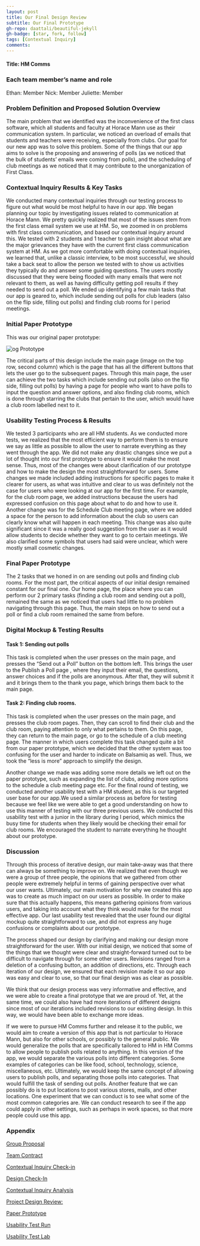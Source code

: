 ```yaml
---
layout: post
title: Our Final Design Review
subtitle: Our Final Prototype
gh-repo: daattali/beautiful-jekyll
gh-badge: [star, fork, follow]
tags: [Contextual Inquiry]
comments:
---
```


#### Title: HM Comms
### Each team member’s name and role
   Ethan: Member
  Nick: Member
  Juliette: Member
### Problem Definition and Proposed Solution Overview
The main problem that we identified was the inconvenience of the first class software, which all students and faculty at Horace Mann use as their communication system. In particular, we noticed an overload of emails that students and teachers were receiving, especially from clubs. Our goal for our new app was to solve this problem. Some of the things that our app aims to solve is the proposing and answering of polls (as we noticed that the bulk of students’ emails were coming from polls), and the scheduling of club meetings as we noticed that it may contribute to the unorganization of First Class.

### Contextual Inquiry Results & Key Tasks
We conducted many contextual inquiries through our testing process to figure out what would be most helpful to have in our app. We began planning our topic by investigating issues related to communication at Horace Mann. We pretty quickly realized that most of the issues stem from the first class email system we use at HM. So, we zoomed in on problems with first class communication, and based our contextual inquiry around this. We tested with 2 students and 1 teacher to gain insight about what are the major grievances they have with the current first class communication system at HM. As we got more comfortable with doing contextual inquiries, we learned that, unlike a classic interview, to be most successful, we should take a back seat to allow the person we tested with to show us activities they typically do and answer some guiding questions. The users mostly discussed that they were being flooded with many emails that were not relevant to them, as well as having difficulty getting poll results if they needed to send out a poll. We ended up identifying a few main tasks that our app is geared to, which include sending out polls for club leaders (also on the flip side, filling out polls) and finding club rooms for I period meetings.  

### Initial Paper Prototype
This was our original paper prototype: 

![og Prototype](https://github.com/EthanNickJuliette/EthanNickJuliette.github.io/blob/master/og%20prototype.png?raw=true)


The critical parts of this design include the main page (image on the top row, second column) which is the page that has all the different buttons that lets the user go to the subsequent pages. Through this main page, the user can achieve the two tasks which include sending out polls (also on the flip side, filling out polls) by having a page for people who want to have polls to input the question and answer options, and also finding club rooms, which is done through starring the clubs that pertain to the user, which would have a club room labelled next to it.

### Usability Testing Process & Results
We tested 3 participants who are all HM students. As we conducted more tests, we realized that the most efficient way to perform them is to ensure we say as little as possible to allow the user to narrate everything as they went through the app. We did not make any drastic changes since we put a lot of thought into our first prototype to ensure it would make the most sense. Thus, most of the changes were about clarification of our prototype and how to make the design the most straightforward for users. Some changes we made included adding instructions for specific pages to make it clearer for users, as what was intuitive and clear to us was definitely not the case for users who were looking at our app for the first time. For example, for the club room page, we added instructions because the users had expressed confusion on this page about what to do and how to use it. Another change was for the Schedule Club meeting page, where we added a space for the person to add information about the club so users can clearly know what will happen in each meeting. This change was also quite significant since it was a really good suggestion from the user as it would allow students to decide whether they want to go to certain meetings. We also clarified some symbols that users had said were unclear, which were mostly small cosmetic changes. 

### Final Paper Prototype
The 2 tasks that we honed in on are sending out polls and finding club rooms. For the most part, the critical aspects of our initial design remained constant for our final one. Our home page, the place where you can perform our 2 primary tasks (finding a club room and sending out a poll), remained the same as we noticed that users had little to no problem navigating through this page. Thus, the main steps on how to send out a poll or find a club room remained the same from before.

### Digital Mockup & Testing Results
#### Task 1:  Sending out polls 
  This task is completed when the user presses on the main page, and presses the “Send out a Poll” button on the bottom left. This brings the user to the Publish a Poll page , where they input their email, the questions, answer choices and if the polls are anonymous. After that, they will submit it and it brings them to the thank you page, which brings them back to the main page.
#### Task 2:  Finding club rooms.
  This task is completed when the user presses on the main page, and presses the club room pages. Then, they can scroll to find their club and the club room, paying attention to only what pertains to them. On this page, they can return to the main page, or go to the schedule of a club meeting page. The manner in which users complete this task changed quite a bit from our paper prototype, which we decided that the other system was too confusing for the user and harder to indicate on Balsamiq as well. Thus, we took the “less is more” approach to simplify the design. 

Another change we made was adding some more details we left out on the paper prototype, such as expanding the list of clubs, adding more options to the schedule a club meeting page etc. 
For the final round of testing, we conducted another usability test with a HM student, as this is our targeted user base for our app.We used a similar process as before for testing because we feel like we were able to get a good understanding on how to use this manner of testing with our three previous users. We conducted this usability test with a junior in the library during I period, which mimics the busy time for students when they likely would be checking their email for club rooms. We encouraged the student to narrate everything he thought about our prototype. 

### Discussion
Through this process of iterative design, our main take-away was that there can always be something to improve on. We realized that even though we were a group of three people, the opinions that we gathered from other people were extremely helpful in terms of gaining perspective over what our user wants. Ultimately, our main motivation for why we created this app was to create as much impact on our users as possible. In order to make sure that this actually happens, this means gathering opinions from various users, and taking into account what they think would make for the most effective app. Our last usability test revealed that the user found our digital mockup quite straightforward to use, and did not express any huge confusions or complaints about our prototype.

The process shaped our design by clarifying and making our design more straightforward for the user. With our initial design, we noticed that some of the things that we thought were clear and straight-forward turned out to be difficult to navigate through for some other users. Revisions ranged from a deletion of a confusing button, an addition of directions, etc. Through each iteration of our design, we ensured that each revision made it so our app was easy and clear to use, so that our final design was as clear as possible. 

We think that our design process was very informative and effective, and we were able to create a final prototype that we are proud of. Yet, at the same time, we could also have had more iterations of different designs since most of our iterations included revisions to our existing design. In this way, we would have been able to exchange more ideas.

If we were to pursue HM Comms further and release it to the public, we would aim to create a version of this app that is not particular to Horace Mann, but also for other schools, or possibly to the general public. We would generalize the polls that are specifically tailored to HM in HM Comms to allow people to publish polls related to anything. In this version of the app, we would separate the various polls into different categories. Some examples of categories can be like food, school, technology, science, miscellaneous, etc. Ultimately, we would keep the same concept of allowing users to publish polls, and separating those polls into categories. That would fulfill the task of sending out polls. Another feature that we can possibly do is to put locations to post various stores, malls, and other locations. One experiment that we can conduct is to see what some of the most common categories are. We can conduct research to see if the app could apply in other settings, such as perhaps in work spaces, so that more people could use this app. 

### Appendix

[Group Proposal](https://ethannickjuliette.github.io/2020-02-26-GroupProjectProposal/)

[Team Contract](https://ethannickjuliette.github.io/2020-11-08-TeamContract/)

[Contextual Inquiry Check-in](https://ethannickjuliette.github.io/2020-11-17-2020-Contextual-Inquiry/)

[Design Check-In](https://ethannickjuliette.github.io/2020-12-14-Design-Checkin/)

[Contextual Inquiry Analysis](https://ethannickjuliette.github.io/2021-01-07-Contextual-Inquiry-Analysis/)

[Project Design Review:](https://ethannickjuliette.github.io/2021-02-28-ProjectDesignReview/)

[Paper Prototype](https://ethannickjuliette.github.io/2021-03-08-PaperPrototype/)

[Usability Test Run](https://ethannickjuliette.github.io/2021-04-06-UsabilityTestRun/)

[Usability Test Lab](https://ethannickjuliette.github.io/2021-04-28-UsabilityTestLab/)

